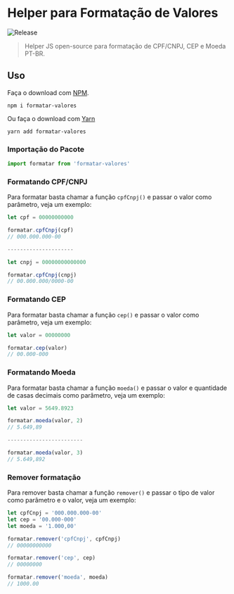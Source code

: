 


# Helper para Formatação de Valores

![Release](https://img.shields.io/npm/v/formatar-valores.svg?style=flat-square&label=release)

> Helper JS open-source para formatação de CPF/CNPJ, CEP e Moeda PT-BR.

## Uso

Faça o download com [NPM](https://www.npmjs.com).
```
npm i formatar-valores
```

Ou faça o download com [Yarn](https://yarnpkg.com/pt-BR/)
```
yarn add formatar-valores
```

### Importação do Pacote
```javascript
import formatar from 'formatar-valores'
```

### Formatando CPF/CNPJ

Para formatar basta chamar a função `cpfCnpj()` e passar o valor como parâmetro, veja um exemplo:

```javascript
let cpf = 00000000000

formatar.cpfCnpj(cpf)
// 000.000.000-00

---------------------

let cnpj = 00000000000000

formatar.cpfCnpj(cnpj)
// 00.000.000/0000-00
```
### Formatando CEP

Para formatar basta chamar a função `cep()` e passar o valor como parâmetro, veja um exemplo:

```javascript
let valor = 00000000

formatar.cep(valor)
// 00.000-000
```

### Formatando Moeda

Para formatar basta chamar a função `moeda()` e passar o valor e quantidade de casas decimais como parâmetro, veja um exemplo:

```javascript
let valor = 5649.8923

formatar.moeda(valor, 2)
// 5.649,89

------------------------

formatar.moeda(valor, 3)
// 5.649,892
```

### Remover formatação

Para remover basta chamar a função `remover()` e passar o tipo de valor como parâmetro e o valor, veja um exemplo:

```javascript
let cpfCnpj = '000.000.000-00'
let cep = '00.000-000'
let moeda = '1.000,00'

formatar.remover('cpfCnpj', cpfCnpj)
// 00000000000

formatar.remover('cep', cep)
// 00000000

formatar.remover('moeda', moeda)
// 1000.00
```